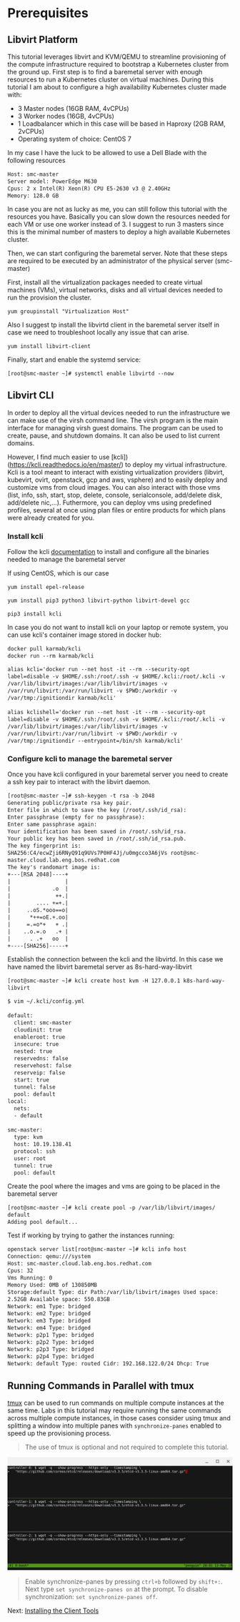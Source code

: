 # Prerequisites

## Libvirt Platform

This tutorial leverages libvirt and KVM/QEMU to streamline provisioning of the compute infrastructure required to bootstrap a Kubernetes cluster from the ground up. First step is to find a baremetal server with enough resources to run a Kubernetes cluster on virtual machines. During this tutorial I am about to configure a high availability Kubernetes cluster made with:

- 3 Master nodes (16GB RAM, 4vCPUs)
- 3 Worker nodes (16GB, 4vCPUs)
- 1 Loadbalancer which in this case will be based in Haproxy (2GB RAM, 2vCPUs)
- Operating system of choice: CentOS 7

In my case I have the luck to be allowed to use a Dell Blade with the following resources

```
Host: smc-master
Server model: PowerEdge M630	
Cpus: 2 x Intel(R) Xeon(R) CPU E5-2630 v3 @ 2.40GHz	
Memory: 128.0 GB	
```

In case you are not as lucky as me, you can still follow this tutorial with the resources you have. Basically you can slow down the resources needed for each VM or use one worker instead of 3. I suggest to run 3 masters since this is the minimal number of masters to deploy a high available Kubernetes cluster.

Then, we can start configuring the baremetal server. Note that these steps are required to be executed by an administrator of the physical server (smc-master)

First, install all the virtualization packages needed to create virtual machines (VMs), virtual networks, disks and all virtual devices needed to run the provision the cluster.

```
yum groupinstall "Virtualization Host"

```

Also I suggest tp install the libvirtd client in the baremetal server itself in case we need to troubleshoot locally any issue that can arise.

```
yum install libvirt-client
```

Finally, start and enable the systemd service:

```
[root@smc-master ~]# systemctl enable libvirtd --now
```

## Libvirt CLI

In order to deploy all the virtual devices needed to run the infrastructure we can make use of the virsh command line. The virsh program is the main interface for managing virsh guest domains. The program can be used to create, pause, and shutdown domains. It can also be used to list current domains.

However, I find much easier to use [kcli])(https://kcli.readthedocs.io/en/master/) to deploy my virtual infrastructure. Kcli is a tool meant to interact with existing virtualization providers (libvirt, kubevirt, ovirt, openstack, gcp and aws, vsphere) and to easily deploy and customize vms from cloud images.  You can also interact with those vms (list, info, ssh, start, stop, delete, console, serialconsole, add/delete disk, add/delete nic,…). Futhermore, you can deploy vms using predefined profiles, several at once using plan files or entire products for which plans were already created for you.


### Install kcli

Follow the kcli [documentation](https://kcli.readthedocs.io/en/master/#installation) to install and configure all the binaries needed to manage the baremetal server

If using CentOS, which is our case

```
yum install epel-release
```

```
yum install pip3 python3 libvirt-python libvirt-devel gcc
```

```
pip3 install kcli
```

In case you do not want to install kcli on your laptop or remote system, you can use kcli's container image stored in docker hub:

```
docker pull karmab/kcli
docker run --rm karmab/kcli
```

```
alias kcli='docker run --net host -it --rm --security-opt label=disable -v $HOME/.ssh:/root/.ssh -v $HOME/.kcli:/root/.kcli -v /var/lib/libvirt/images:/var/lib/libvirt/images -v /var/run/libvirt:/var/run/libvirt -v $PWD:/workdir -v /var/tmp:/ignitiondir karmab/kcli'

alias kclishell='docker run --net host -it --rm --security-opt label=disable -v $HOME/.ssh:/root/.ssh -v $HOME/.kcli:/root/.kcli -v /var/lib/libvirt/images:/var/lib/libvirt/images -v /var/run/libvirt:/var/run/libvirt -v $PWD:/workdir -v /var/tmp:/ignitiondir --entrypoint=/bin/sh karmab/kcli'
```

### Configure kcli to manage the baremetal server 

Once you have kcli configured in your baremetal server you need to create a ssh key pair to interact with the libvirt daemon.

```
[root@smc-master ~]# ssh-keygen -t rsa -b 2048
Generating public/private rsa key pair.
Enter file in which to save the key (/root/.ssh/id_rsa): 
Enter passphrase (empty for no passphrase): 
Enter same passphrase again: 
Your identification has been saved in /root/.ssh/id_rsa.
Your public key has been saved in /root/.ssh/id_rsa.pub.
The key fingerprint is:
SHA256:C4/ecwZji6RNyQ91q9UVs7P0HF4Jj/u0mgcco3A6jVs root@smc-master.cloud.lab.eng.bos.redhat.com
The key's randomart image is:
+---[RSA 2048]----+
|                 |
|             .o  |
|              ++.|
|        .... +=+.|
|     ..oS.*ooo==o|
|      *++=oE.+.oo|
|     =.=o*+   + .|
|    ..o.=.o   .+ |
|      . .+   oo  |
+----[SHA256]-----+
```

Establish the connection between the kcli and the libvirtd. In this case we have named the libvirt baremetal server as 8s-hard-way-libvirt
```
[root@smc-master ~]# kcli create host kvm -H 127.0.0.1 k8s-hard-way-libvirt

```


```
$ vim ~/.kcli/config.yml

default:
  client: smc-master
  cloudinit: true
  enableroot: true
  insecure: true
  nested: true
  reservedns: false
  reservehost: false
  reserveip: false
  start: true
  tunnel: false
  pool: default
local:
  nets:
  - default

smc-master:
  type: kvm
  host: 10.19.138.41
  protocol: ssh
  user: root
  tunnel: true
  pool: default
```

Create the pool where the images and vms are going to be placed in the baremetal server

```
[root@smc-master ~]# kcli create pool -p /var/lib/libvirt/images/ default
Adding pool default...
```


Test if working by trying to gather the instances running:

```
openstack server list[root@smc-master ~]# kcli info host
Connection: qemu:///system
Host: smc-master.cloud.lab.eng.bos.redhat.com
Cpus: 32
Vms Running: 0
Memory Used: 0MB of 130850MB
Storage:default Type: dir Path:/var/lib/libvirt/images Used space: 2.52GB Available space: 550.83GB
Network: em1 Type: bridged
Network: em2 Type: bridged
Network: em3 Type: bridged
Network: em4 Type: bridged
Network: p2p1 Type: bridged
Network: p2p2 Type: bridged
Network: p2p3 Type: bridged
Network: p2p4 Type: bridged
Network: default Type: routed Cidr: 192.168.122.0/24 Dhcp: True
```

## Running Commands in Parallel with tmux

[tmux](https://github.com/tmux/tmux/wiki) can be used to run commands on multiple compute instances at the same time. Labs in this tutorial may require running the same commands across multiple compute instances, in those cases consider using tmux and splitting a window into multiple panes with `synchronize-panes` enabled to speed up the provisioning process.

> The use of tmux is optional and not required to complete this tutorial.

![tmux screenshot](images/tmux-screenshot.png)

> Enable synchronize-panes by pressing `ctrl+b` followed by `shift+:`. Next type `set synchronize-panes on` at the prompt. To disable synchronization: `set synchronize-panes off`.

Next: [Installing the Client Tools](02-client-tools.md)
